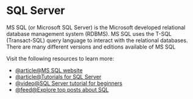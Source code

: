 # SQL Server

MS SQL (or Microsoft SQL Server) is the Microsoft developed relational database management system (RDBMS). MS SQL uses the T-SQL (Transact-SQL) query language to interact with the relational databases. There are many different versions and editions available of MS SQL

Visit the following resources to learn more:

- [@article@MS SQL website](https://www.microsoft.com/en-ca/sql-server/)
- [@article@Tutorials for SQL Server](https://docs.microsoft.com/en-us/sql/sql-server/tutorials-for-sql-server-2016?view=sql-server-ver15)
- [@video@SQL Server tutorial for beginners](https://www.youtube.com/watch?v=-EPMOaV7h_Q)
- [@feed@Explore top posts about SQL](https://app.daily.dev/tags/sql?ref=roadmapsh)
